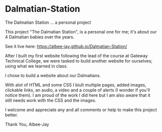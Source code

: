 # Dalmatian-Station
The Dalmatian Station ... a personal project

This project "The Dalmatian Station", is a personal one for me; it's about our 4 Dalmatian babies over the years.

See it live here: https://albee-jay.github.io/Dalmatian-Station/

After I built my first website following the lead of the course at Gateway Technical College, we were tasked to build another website for ourselves; using what we learned in class.

I chose to build a website about our Dalmatians.

With alot of HTML and some CSS I biult multiple pages, added images, clickable links, an audio, a video and a couple of alerts (I wonder if you'll notice them). I am proud of the work I did here but I am also aware that it still needs work with the CSS and the images.

I welcome and appreciate any and all comments or help to make this project better.

Thank You, Albee-Jay
